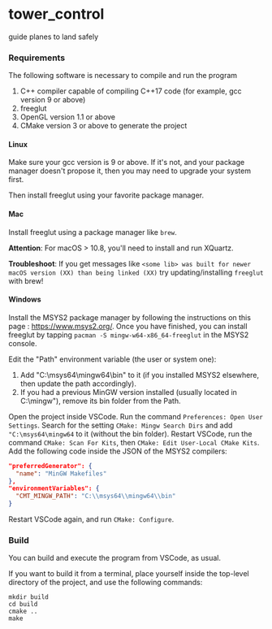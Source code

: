 # tower_control
guide planes to land safely

### Requirements

The following software is necessary to compile and run the program
1. C++ compiler capable of compiling C++17 code (for example, gcc version 9 or above)
2. freeglut
3. OpenGL version 1.1 or above
4. CMake version 3 or above to generate the project

#### Linux

Make sure your gcc version is 9 or above.
If it's not, and your package manager doesn't propose it, then you may need to upgrade your system first.

Then install freeglut using your favorite package manager.

#### Mac

Install freeglut using a package manager like `brew`.

**Attention**:
For macOS > 10.8, you'll need to install and run XQuartz.

**Troubleshoot**:
If you get messages like `<some lib> was built for newer macOS version (XX) than being linked (XX)` try updating/installing `freeglut` with brew!

#### Windows

Install the MSYS2 package manager by following the instructions on this page : https://www.msys2.org/.
Once you have finished, you can install freeglut by tapping `pacman -S mingw-w64-x86_64-freeglut` in the MSYS2 console.

Edit the "Path" environment variable (the user or system one):
1. Add "C:\msys64\mingw64\bin" to it (if you installed MSYS2 elsewhere, then update the path accordingly).
2. If you had a previous MinGW version installed (usually located in C:\mingw"), remove its bin folder from the Path.

Open the project inside VSCode.
Run the command `Preferences: Open User Settings`.
Search for the setting `CMake: Mingw Search Dirs` and add `"C:\msys64\mingw64` to it (without the bin folder).
Restart VSCode, run the command `CMake: Scan For Kits`, then `CMake: Edit User-Local CMake Kits`.
Add the following code inside the JSON of the MSYS2 compilers:
```json
"preferredGenerator": {
  "name": "MinGW Makefiles"
},
"environmentVariables": {
  "CMT_MINGW_PATH": "C:\\msys64\\mingw64\\bin"
}
```
Restart VSCode again, and run `CMake: Configure`.

### Build

You can build and execute the program from VSCode, as usual.

If you want to build it from a terminal, place yourself inside the top-level directory of the project, and use the following commands: 
```
mkdir build
cd build
cmake ..
make
```
